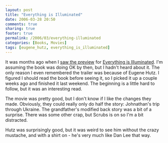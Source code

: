 ```yaml
---
layout: post
title: "Everything is Illuminated"
date: 2006-03-28 20:50
comments: true
sharing: true
footer: true
permalink: /2006/03/everything-illuminated
categories: [Books, Movies]
tags: [eugene_hutz, everything_is_illuminated]
---
```

It was months ago when I <a href="/2005/09/eugene-hutz">saw the preview</a> for <a href="http://www.imdb.com/title/tt0404030">Everything is Illuminated</a>.  I'm assuming the book was doing OK by then, but I hadn't heard about it.  The only reason I even remembered the trailer was because of Eugene Hutz.  I figured I should read the book before seeing it, so I picked it up a couple weeks ago and finished it last weekend.  The beginning is a little hard to follow, but it was an interesting read.

The movie was pretty good, but I don't know if I like the changes they made.  Obviously, they could really only do half the story: Johnathan's trip through Ukraine.  The grandfather's modified back story was a bit of a surprise.  There was some other crap, but Scrubs is on so I'm a bit distracted.

Hutz was surprisingly good, but it was weird to see him without the crazy mustache, and with a shirt on - he's very much like Dan Lee that way.
